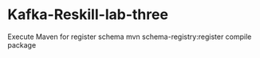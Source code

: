 # Kafka-Reskill-lab-three

Execute Maven for register schema
mvn schema-registry:register  compile package
